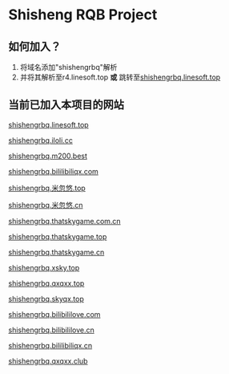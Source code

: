 # Shisheng RQB Project

## 如何加入？

1. 将域名添加"shishengrbq"解析
2. 并将其解析至r4.linesoft.top **或**  跳转至[shishengrbq.linesoft.top](http://shishengrbq.linesoft.top)

## 当前已加入本项目的网站

[shishengrbq.linesoft.top](http://shishengrbq.linesoft.top)

[shishengrbq.iloli.cc](http://shishengrbq.iloli.cc)

[shishengrbq.m200.best](http://shishengrbq.m200.best)

[shishengrbq.bililibiliqx.com](http://shishengrbq.bililibiliqx.com)

[shishengrbq.米忽悠.top](http://shishengrbq.米忽悠.top)

[shishengrbq.米忽悠.cn](http://shishengrbq.米忽悠.cn)

[shishengrbq.thatskygame.com.cn](http://shishengrbq.thatskygame.com.cn)

[shishengrbq.thatskygame.top](http://shishengrbq.thatskygame.top)

[shishengrbq.thatskygame.cn](http://shishengrbq.thatskygame.cn)

[shishengrbq.xsky.top](http://shishengrbq.xsky.top)

[shishengrbq.qxqxx.top](http://shishengrbq.qxqxx.top)

[shishengrbq.skyqx.top](http://shishengrbq.skyqx.top)

[shishengrbq.bilibililove.com](http://shishengrbq.bilibililove.com)

[shishengrbq.bilibililove.cn](http://shishengrbq.bilibililove.cn)

[shishengrbq.bililibiliqx.cn](http://shishengrbq.bililibiliqx.cn)

[shishengrbq.qxqxx.club](http://shishengrbq.qxqxx.club)

